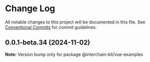 # Change Log

All notable changes to this project will be documented in this file.
See [Conventional Commits](https://conventionalcommits.org) for commit guidelines.

## 0.0.1-beta.34 (2024-11-02)

**Note:** Version bump only for package @interchain-kit/vue-examples
